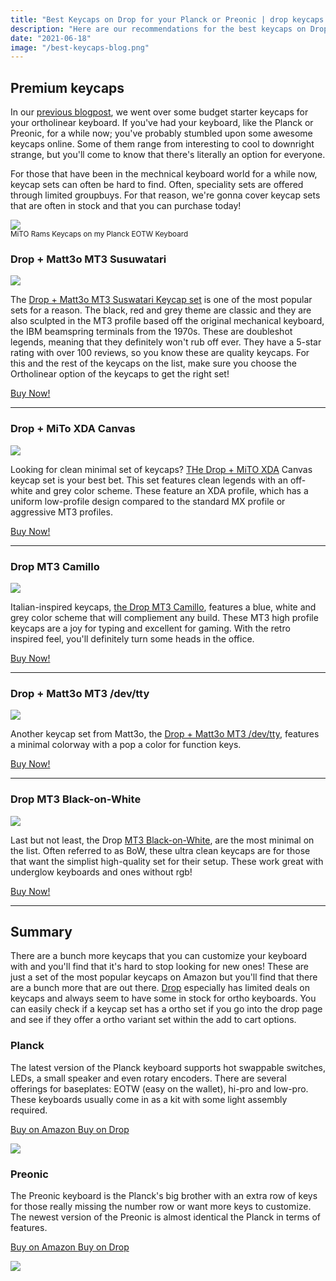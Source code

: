 ```yaml
---
title: "Best Keycaps on Drop for your Planck or Preonic | drop keycaps drop planck drop mt3 keycaps drop keycap sets"
description: "Here are our recommendations for the best keycaps on Drop for your Planck or Preonic keyboard."
date: "2021-06-18"
image: "/best-keycaps-blog.png"
---
```


## Premium keycaps

In our [previous blogpost](/posts/budget-keycaps-for-your-ortho-keyboard), we went over some budget starter keycaps for your ortholinear keyboard. If you've had your keyboard, like the Planck or Preonic, for a while now; you've probably stumbled upon some awesome keycaps online.  Some of them range from interesting to cool to downright strange, but you'll come to know that there's literally an option for everyone.  

For those that have been in the mechnical keyboard world for a while now, keycap sets can often be hard to find.  Often, speciality sets are offered through limited groupbuys.  For that reason, we're gonna cover keycap sets that are often in stock and that you can purchase today! 

<img class="img-fluid" src="/best-keycaps-blog.png">
<div class="mb-3"><small>MiTO Rams Keycaps on my Planck EOTW Keyboard</small></div>

### Drop + Matt3o MT3 Susuwatari

<a href="https://www.amazon.com/dp/B08HPLS7R8?_encoding=UTF8&th=1&linkCode=li3&tag=tryorthokey06-20&linkId=7b82d95cbb3ae036f4a67fb483fad323&language=en_US&ref_=as_li_ss_il" target="_blank"><img border="0" src="//ws-na.amazon-adsystem.com/widgets/q?_encoding=UTF8&ASIN=B08HPLS7R8&Format=_SL250_&ID=AsinImage&MarketPlace=US&ServiceVersion=20070822&WS=1&tag=tryorthokey06-20&language=en_US" ></a><img src="https://ir-na.amazon-adsystem.com/e/ir?t=tryorthokey06-20&language=en_US&l=li3&o=1&a=B08HPLS7R8" width="1" height="1" border="0" alt="" style="border:none !important; margin:0px !important;" />

The [Drop + Matt3o MT3 Suswatari Keycap set](https://amzn.to/3vx4ktm) is one of the most popular sets for a reason.  The black, red and grey theme are classic and they are also sculpted in the MT3 profile based off the original mechanical keyboard, the IBM beamspring terminals from the 1970s.  These are doubleshot legends, meaning that they definitely won't rub off ever.  They have a 5-star rating with over 100 reviews, so you know these are quality keycaps.  For this and the rest of the keycaps on the list, make sure you choose the Ortholinear option of the keycaps to get the right set!

[Buy Now!](https://amzn.to/3vx4ktm)

---

### Drop + MiTo XDA Canvas

<a href="https://www.amazon.com/Drop-Canvas-Keycap-Full-Size-Keyboards/dp/B081DDX77T?dchild=1&keywords=mito%2Bkeycaps&qid=1624017396&sr=8-3&th=1&linkCode=li3&tag=tryorthokey06-20&linkId=e9876bf99b6d7861b6d59c51c957b9cb&language=en_US&ref_=as_li_ss_il" target="_blank"><img border="0" src="//ws-na.amazon-adsystem.com/widgets/q?_encoding=UTF8&ASIN=B081DDX77T&Format=_SL250_&ID=AsinImage&MarketPlace=US&ServiceVersion=20070822&WS=1&tag=tryorthokey06-20&language=en_US" ></a><img src="https://ir-na.amazon-adsystem.com/e/ir?t=tryorthokey06-20&language=en_US&l=li3&o=1&a=B081DDX77T" width="1" height="1" border="0" alt="" style="border:none !important; margin:0px !important;" />

Looking for clean minimal set of keycaps? [THe Drop + MiTO XDA](https://amzn.to/3xpMI3U) Canvas keycap set is your best bet.  This set features clean legends with an off-white and grey color scheme. These feature an XDA profile, which has a uniform low-profile design compared to the standard MX profile or aggressive MT3 profiles. 

[Buy Now!](https://amzn.to/3xpMI3U)

---

### Drop MT3 Camillo 

<a href="https://www.amazon.com/DROP-Camillo-Hi-Profile-Keycaps-Doubleshot/dp/B08VKM4H1N?th=1&linkCode=li3&tag=tryorthokey06-20&linkId=f08fcf304216d121ed56fc9e180588bf&language=en_US&ref_=as_li_ss_il" target="_blank"><img border="0" src="//ws-na.amazon-adsystem.com/widgets/q?_encoding=UTF8&ASIN=B08VKM4H1N&Format=_SL250_&ID=AsinImage&MarketPlace=US&ServiceVersion=20070822&WS=1&tag=tryorthokey06-20&language=en_US" ></a><img src="https://ir-na.amazon-adsystem.com/e/ir?t=tryorthokey06-20&language=en_US&l=li3&o=1&a=B08VKM4H1N" width="1" height="1" border="0" alt="" style="border:none !important; margin:0px !important;" />

Italian-inspired keycaps, [the Drop MT3 Camillo](https://amzn.to/2TJwhkq), features a blue, white and grey color scheme that will compliement any build.  These MT3 high profile keycaps are a joy for typing and excellent for gaming.  With the retro inspired feel, you'll definitely turn some heads in the office.

[Buy Now!](https://amzn.to/2TJwhkq)

---

### Drop + Matt3o MT3 /dev/tty

<a href="https://www.amazon.com/Drop-Matt3o-Keycap-Ortho-Keyboards/dp/B081DD7W11?th=1&linkCode=li3&tag=tryorthokey06-20&linkId=4aa9b3d946a6d38eb285b331d3b9acfb&language=en_US&ref_=as_li_ss_il" target="_blank"><img border="0" src="//ws-na.amazon-adsystem.com/widgets/q?_encoding=UTF8&ASIN=B081DD7W11&Format=_SL250_&ID=AsinImage&MarketPlace=US&ServiceVersion=20070822&WS=1&tag=tryorthokey06-20&language=en_US" ></a><img src="https://ir-na.amazon-adsystem.com/e/ir?t=tryorthokey06-20&language=en_US&l=li3&o=1&a=B081DD7W11" width="1" height="1" border="0" alt="" style="border:none !important; margin:0px !important;" />

Another keycap set from Matt3o, the [Drop + Matt3o MT3 /dev/tty](https://amzn.to/3wJs92I), features a minimal colorway with a pop a color for function keys.  

[Buy Now!](https://amzn.to/3wJs92I)

---

### Drop MT3 Black-on-White

<a href="https://www.amazon.com/DROP-Hi-Profile-Doubleshot-Tenkeyless-Winkeyless/dp/B0961VB8LR?th=1&linkCode=li3&tag=tryorthokey06-20&linkId=4b7a4d97c542f1d41a8221347fb93333&language=en_US&ref_=as_li_ss_il" target="_blank"><img border="0" src="//ws-na.amazon-adsystem.com/widgets/q?_encoding=UTF8&ASIN=B0961VB8LR&Format=_SL250_&ID=AsinImage&MarketPlace=US&ServiceVersion=20070822&WS=1&tag=tryorthokey06-20&language=en_US" ></a><img src="https://ir-na.amazon-adsystem.com/e/ir?t=tryorthokey06-20&language=en_US&l=li3&o=1&a=B0961VB8LR" width="1" height="1" border="0" alt="" style="border:none !important; margin:0px !important;" />

Last but not least, the Drop [MT3 Black-on-White](https://amzn.to/3cRfYss), are the most minimal on the list. Often referred to as BoW, these ultra clean keycaps are for those that want the simplist high-quality set for their setup.  These work great with underglow keyboards and ones without rgb!

[Buy Now!](https://amzn.to/3cRfYss)

---

## Summary

There are a bunch more keycaps that you can customize your keyboard with and you'll find that it's hard to stop looking for new ones!  These are just a set of the most popular keycaps on Amazon but you'll find that there are a bunch more that are out there.  [Drop](https://drop.com/?referer=T93XGG) especially has limited deals on keycaps and always seem to have some in stock for ortho keyboards.  You can easily check if a keycap set has a ortho set if you go into the drop page and see if they offer a ortho variant set within the add to cart options. 

<div class="row mt-5">
<div class="col-lg-6">

### Planck

The latest version of the Planck keyboard supports hot swappable switches, LEDs, a small speaker and even rotary encoders. There are several offerings for baseplates: EOTW (easy on the wallet), hi-pro and low-pro. These keyboards usually come in as a kit with some light assembly required.

<a class="btn btn-primary mr-2" href="https://amzn.to/333pMu0">
    Buy on Amazon
</a>

<a class="btn btn-secondary mr-2" href="https://drop.com/buy/planck-mechanical-keyboard?utm_source=linkshare&referer=T93XGG">
    Buy on Drop
</a>

<a href="https://www.amazon.com/dp/B08LX7ZXS4?&linkCode=li3&tag=tryorthokey06-20&linkId=0b7b9faf09aac73db64f301ec3da89ce&language=en_US&ref_=as_li_ss_il" target="_blank"><img border="0" src="//ws-na.amazon-adsystem.com/widgets/q?_encoding=UTF8&ASIN=B08LX7ZXS4&Format=_SL250_&ID=AsinImage&MarketPlace=US&ServiceVersion=20070822&WS=1&tag=tryorthokey06-20&language=en_US" ></a><img src="https://ir-na.amazon-adsystem.com/e/ir?t=tryorthokey06-20&language=en_US&l=li3&o=1&a=B08LX7ZXS4" width="1" height="1" border="0" alt="" style="border:none !important; margin:0px !important;" />

</div>
<div class="col-lg-6">

### Preonic

The Preonic keyboard is the Planck's big brother with an extra row of keys for those really missing the number row or want more keys to customize. The newest version of the Preonic is almost identical the Planck in terms of features.

<a class="btn btn-primary mr-2" href="https://amzn.to/3xzTDbF">
    Buy on Amazon
</a>

<a class="btn btn-secondary mr-2" href="https://drop.com/buy/preonic-mechanical-keyboard?utm_source=linkshare&referer=T93XGG">
    Buy on Drop
</a>

<a href="https://www.amazon.com/dp/B08L3WKZ73?&linkCode=li3&tag=tryorthokey06-20&linkId=6af0b7506a61073b0723facda319622d&language=en_US&ref_=as_li_ss_il" target="_blank"><img border="0" src="//ws-na.amazon-adsystem.com/widgets/q?_encoding=UTF8&ASIN=B08L3WKZ73&Format=_SL250_&ID=AsinImage&MarketPlace=US&ServiceVersion=20070822&WS=1&tag=tryorthokey06-20&language=en_US" ></a><img src="https://ir-na.amazon-adsystem.com/e/ir?t=tryorthokey06-20&language=en_US&l=li3&o=1&a=B08L3WKZ73" width="1" height="1" border="0" alt="" style="border:none !important; margin:0px !important;" />

</div>
</div>
